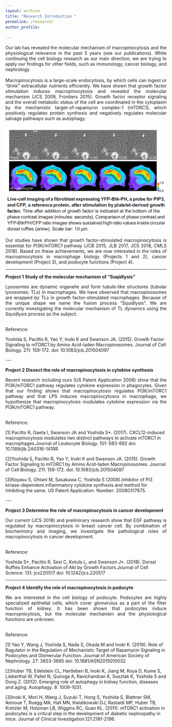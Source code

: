 ```yaml
---
layout: archive
title: "Research Introduction "
permalink: /research/
author_profile: 

---
```


<html>
<head>
<meta charset="utf-8">  
<style>
p.main {text-align:justify; }
</style>
</head>
<body>
<p class="main">
  Our lab has revealed the molecular mechanism of macropniocytosis and the physiological relevance in the past 5 years (see our publications). While continuing the cell biology research as our main direction, we are trying to apply our findings for other fields, such as immunology, cancer biology, and nephrology. <br/>
    <br/>Macropinocytosis is a large-scale endocytosis, by which cells can ingest or “drink” extracellular nutrients efficiently. We have shown that growth factor stimulation induces macropinocytosis and revealed the molecular mechanism (JCS 2009, Frontiers 2015). Growth factor receptor signaling and the overall metabolic status of the cell are coordinated in the cytoplasm by the mechanistic target-of-rapamycin complex-1 (mTORC1), which positively regulates protein synthesis and negatively regulates molecular salvage pathways such as autophagy.  <br/>
 </p>
</body>
</html>

![livecell](/images/livecell.jpg "livecell")

<html>
<head>
<meta charset="utf-8">  
<style>
p.main {text-align:justify; }
</style>
</head>
<body>
<p class="main">
  Our studies have shown that growth factor-stimulated macropinocytosis is essential for PI3K/mTORC1 pathway (JCB 2015, JLB 2017, JCS 2018, CMLS 2018). Based on these achievements, we are now interested in the roles of macropinocytosis in macrophage biology (Projects 1 and 2), cancer development (Project 3), and podocyte functions (Project 4).  <br/>
 </p>
</body>
</html>
  
---

**Project 1  Study of the molecular mechanism of “Suqidlysis”**
<html>
<head>
<meta charset="utf-8">  
<style>
p.main {text-align:justify; }
</style>
</head>
<body>
<p class="main">
  Lysosomes are dynamic organelle and form tubule-like structures (tubular lysosomes: TLs) in macrophages. We have observed that macropinosomes are wrapped by TLs in growth factor-stimulated macrophages. Because of the unique shape we name the fusion process “Squidlysis”. We are currently investigating the molecular mechanism of TL dynamics using the Squidlysis process as the subject.  <br/>

<br/>Reference:<br/>

Yoshida S, Pacitto R, Yao Y, Inoki K and Swanson JA. (2015). Growth Factor Signaling to mTORC1 by Amino Acid-laden Macropinosomes. Journal of Cell Biology. 211: 159-172. doi: 10.1083/jcb.201504097<br/>
 </p>
</body>
</html>
---

**Project 2  Dissect the role of macropinocytosis in cytokine synthesis**
<html>
<head>
<meta charset="utf-8">  
<style>
p.main {text-align:justify; }
</style>
</head>
<body>
<p class="main">
  Recent research including ours (US Patent Application 2008) show that the PI3K/mTORC1 pathway regulates cytokine expression in phagocytes. Given that our finding shows that macropinocytosis regulates PI3K/mTORC1 pathway and that LPS induces macropinocytosos in macrophage, we hypothesize that macropinocytosis modulates cytokine expression via the PI3K/mTORC1 pathway. <br/>

<br/>Reference:<br/>

[1] Pacitto R, Gaeta I, Swanson JA and Yoshida S*. (2017). CXCL12-induced macropinocytosis modulates two distinct pathways to activate mTORC1 in macrophages.Journal of Leukocyte Biology. 101: 683-692 doi: 10.1189/jlb.2A0316-141RR<br/>

[2]Yoshida S, Pacitto R, Yao Y, Inoki K and Swanson JA. (2015). Growth Factor Signaling to mTORC1 by Amino Acid-laden Macropinosomes. Journal of Cell Biology. 211: 159-172. doi: 10.1083/jcb.201504097<br/>

[3]Koyasu S, Ohtani M, Sasakawa C, Yoshida S (2008).Inhibitor of PI3 kinase-dependent inflammatory cytokine synthesis and method for inhibiting the same. US Patent Application. Number: 20080317875.<br/>
 </p>
</body>
</html>
---

**Project 3  Determine the role of macropinocytosis in cancer development**
<html>
<head>
<meta charset="utf-8">  
<style>
p.main {text-align:justify; }
</style>
</head>
<body>
<p class="main">
  Our current (JCS 2018) and preliminary research show that EGF pathway is regulated by macropinocytosis in breast cancer cell. By combination of biochemistry and imaging, we investigate the pathological roles of macropinocytosis in cancer development. <br/>

<br/>Reference:<br/>

Yoshida S*, Pacitto R, Sesi C, Kotula L, and Swanson J*. (2018). Dorsal Ruffles Enhance Activation of Akt by Growth Factors.Journal of Cell Science. 131: jcs220517 doi: 10.1242/jcs.220517<br/>
 </p>
</body>
</html>

---

**Project 4  Identify the role of macropinocytosis in podocyte**
<html>
<head>
<meta charset="utf-8">  
<style>
p.main {text-align:justify; }
</style>
</head>
<body>
<p class="main">
  We are interested in the cell biology of podocyte. Podocytes are highly specialized epithelial cells, which cover glomerulus as a part of the filter function of kidney. It has been shown that podocytes induce macropnicytosis, but the molecular mechanism and the physiological functions are unknown. <br/>

<br/>Reference:<br/>

[1] Yao Y, Wang J, Yoshida S, Nada S, Okada M and Inoki K. (2016). Role of Ragulator in the Regulation of Mechanistic Target of Rapamycin Signaling in Podocytes and Glomerular Function. Journal of American Society of Nephrology. 27: 3653-3665 doi: 10.1681/ASN2015010032<br/>

[2]Huber TB, Edelstein CL, Hartleben B, Inoki K, Jiang M, Koya D, Kume S, Lieberthal W, Pallet N, Quiroga A, Ravichandran K, Susztak K, Yoshida S and Dong Z. (2012). Emerging role of autophagy in kidney function, diseases and aging. Autophagy. 8: 1009-1031.<br/>

[3]Inoki K, Mori H, Wang J, Suzuki T, Hong S, Yoshida S, Blattner SM, Ikenoue T, Ruegg MA, Hall MN, Kwiatkowski DJ, Rastaldi MP, Huber TB, Kretzler M, Holzman LB, Wiggins RC, Guan KL. (2011). mTORC1 activation in podocytes is a critical step in the development of diabetic nephropathy in mice. Journal of Clinical Investigation.121:2181-2196.<br/>
 </p>
</body>
</html>
